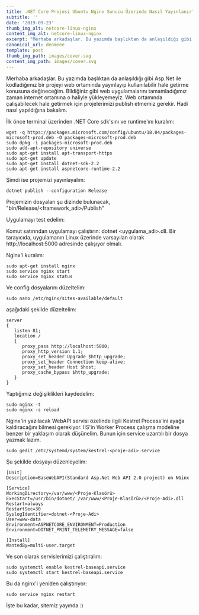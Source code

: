 ```yaml
---
title: .NET Core Projesi Ubuntu Nginx Sunucu Üzerinde Nasıl Yayınlanır?
subtitle: ''
date: '2019-09-23'
thumb_img_alt: netcore-linux-nginx
content_img_alt: netcore-linux-nginx
excerpt: "Merhaba arkadaşlar. Bu yazımda başlıktan da anlaşıldığı gibi Asp.Net ile kodladığımız bir projeyi web ortamında yayınlayıp kullanılabilir hale getirme konusuna değineceğim. Bildiğiniz gibi web uygulamalarını tamamladığımız\_ zaman internet ortamına o haliyle yükleyemeyiz. Web ortamında çalışabilecek hale getirmek için projelerimizi publish etmemiz gerekir. Hadi nasıl yapıldığına bakalım."
canonical_url: denmeee
template: post
thumb_img_path: images/cover.svg
content_img_path: images/cover.svg
---
```

Merhaba arkadaşlar. Bu yazımda başlıktan da anlaşıldığı gibi Asp.Net ile kodladığımız bir projeyi web ortamında yayınlayıp kullanılabilir hale getirme konusuna değineceğim. Bildiğiniz gibi web uygulamalarını tamamladığımız  zaman internet ortamına o haliyle yükleyemeyiz. Web ortamında çalışabilecek hale getirmek için projelerimizi publish etmemiz gerekir. Hadi nasıl yapıldığına bakalım.

İlk önce terminal üzerinden .NET Core sdk'sını ve runtime'ını kuralım:

```
wget -q https://packages.microsoft.com/config/ubuntu/18.04/packages-microsoft-prod.deb -O packages-microsoft-prod.deb
sudo dpkg -i packages-microsoft-prod.deb
sudo add-apt-repository universe
sudo apt-get install apt-transport-https
sudo apt-get update
sudo apt-get install dotnet-sdk-2.2
sudo apt-get install aspnetcore-runtime-2.2
```

Şimdi ise projemizi yayınlayalım:

```
dotnet publish --configuration Release
```

Projemizin dosyaları şu dizinde bulunacak, "bin/Release/<framework_adi>/Publish"

Uygulamayı test edelim:

Komut satırından uygulamayı çalıştırın: dotnet <uygulama_adi>.dll.
Bir tarayıcıda, uygulamanın Linux üzerinde varsayılan olarak http://localhost:5000 adresinde çalışıyor olmalı.

Nginx'i kuralım:

```
sudo apt-get install nginx
sudo service nginx start
sudo service nginx status
```

Ve config dosyalarını düzeltelim:

```
sudo nano /etc/nginx/sites-available/default
```

aşağıdaki şekilde düzeltelim:

```
server 
{
   listen 81; 
   location / 
   {      
      proxy_pass http://localhost:5000;
      proxy_http_version 1.1;
      proxy_set_header Upgrade $http_upgrade;
      proxy_set_header Connection keep-alive;
      proxy_set_header Host $host;
      proxy_cache_bypass $http_upgrade;
   }
}
```

Yaptığımız değişiklikleri kaydedelim:

```
sudo nginx -t
sudo nginx -s reload
```

Nginx'in yazılacak WebAPI servisi özelinde ilgili Kestrel Process'ini ayağa kaldıracağını bilmesi gerekiyor. IIS'in Worker Process çalışma modeline benzer bir yaklaşım olarak düşünelim. Bunun için service uzantılı bir dosya yazmak lazım. 

```
sudo gedit /etc/systemd/system/kestrel-<proje-adi>.service
```

Şu şekilde dosyayı düzenleyelim:

```
[Unit]
Description=BaseWebAPI(Standard Asp.Net Web API 2.0 project) on NGinx
 
[Service]
WorkingDirectory=/var/www/<Proje-Klasörü>
ExecStart=/usr/bin/dotnet/ /var/www/<Proje-Klasörü>/<Proje-Adi>.dll
Restart=always
RestartSec=30
SyslogIdentifier=dotnet-<Proje-Adi>
User=www-data
Environment=ASPNETCORE_ENVIRONMENT=Production
Environment=DOTNET_PRINT_TELEMETRY_MESSAGE=false
 
[Install]
WantedBy=multi-user.target
```

Ve son olarak servislerimizi çalıştıralım:

```
sudo systemctl enable kestrel-baseapi.service
sudo systemctl start kestrel-baseapi.service
```

Bu da nginx'i yeniden çalıştırıyor:

```
sudo service nginx restart
```


İşte bu kadar, sitemiz yayında :)